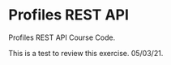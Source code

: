 # Profiles REST API

Profiles REST API Course Code.

This is a test to review this exercise. 05/03/21.
